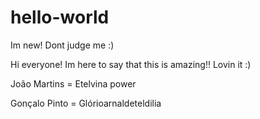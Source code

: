 # hello-world
Im new! Dont judge me :)

Hi everyone!
Im here to say that this is amazing!! Lovin it :)

João Martins = Etelvina power

Gonçalo Pinto = Glórioarnaldeteldilia